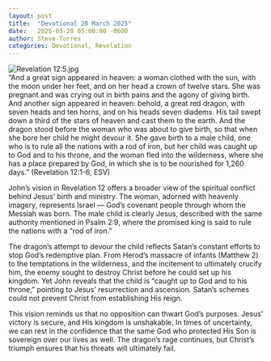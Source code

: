 ```yaml
---
layout: post
title:  "Devotional 20 March 2025"
date:   2025-03-20 05:00:00 -0600
author: Steve Torres
categories: Devotional, Revelation
---
```

<img src="https://sitemedia.esteeb.com/file/esteebcomsitemedia/devotional_images/Revelation/Rev-12_5.jpg" alt="Revelation 12:5.jpg" style="max-width: 100%; height: auto;">

<div class="scripture">
  “And a great sign appeared in heaven: a woman clothed with the sun, with the moon under her feet, and on her head a crown of twelve stars. She was pregnant and was crying out in birth pains and the agony of giving birth. And another sign appeared in heaven: behold, a great red dragon, with seven heads and ten horns, and on his heads seven diadems. His tail swept down a third of the stars of heaven and cast them to the earth. And the dragon stood before the woman who was about to give birth, so that when she bore her child he might devour it. She gave birth to a male child, one who is to rule all the nations with a rod of iron, but her child was caught up to God and to his throne, and the woman fled into the wilderness, where she has a place prepared by God, in which she is to be nourished for 1,260 days.” (Revelation 12:1-6, ESV)
</div>

John’s vision in Revelation 12 offers a broader view of the spiritual conflict behind Jesus’ birth and ministry. The woman, adorned with heavenly imagery, represents Israel — God’s covenant people through whom the Messiah was born. The male child is clearly Jesus, described with the same authority mentioned in Psalm 2:9, where the promised king is said to rule the nations with a “rod of iron.”

The dragon’s attempt to devour the child reflects Satan’s constant efforts to stop God’s redemptive plan. From Herod’s massacre of infants (Matthew 2) to the temptations in the wilderness, and the incitement to ultimately crucify him, the enemy sought to destroy Christ before he could set up his kingdom. Yet John reveals that the child is “caught up to God and to his throne,” pointing to Jesus’ resurrection and ascension. Satan’s schemes could not prevent Christ from establishing His reign.

This vision reminds us that no opposition can thwart God’s purposes. Jesus’ victory is secure, and His kingdom is unshakable. In times of uncertainty, we can rest in the confidence that the same God who protected His Son is sovereign over our lives as well. The dragon’s rage continues, but Christ’s triumph ensures that his threats will ultimately fail.


<script src="https://www.biblegateway.com/public/link-to-us/tooltips/bglinks.js" type="text/javascript"></script>
<script type="text/javascript">
BGLinks.version = "ESV";
BGLinks.linkVerses();
</script>
